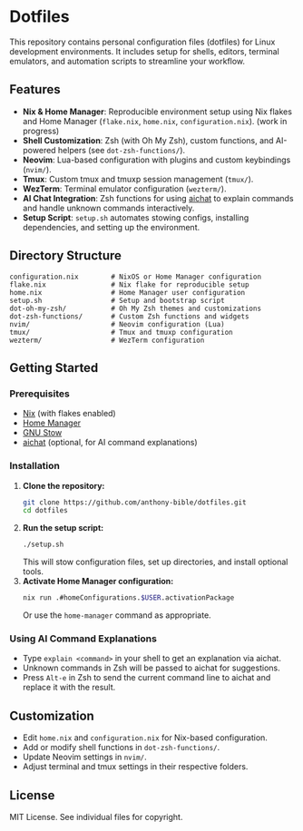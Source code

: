 # Dotfiles

This repository contains personal configuration files (dotfiles) for Linux development environments. It includes setup for shells, editors, terminal emulators, and automation scripts to streamline your workflow.

## Features

- **Nix & Home Manager**: Reproducible environment setup using Nix flakes and Home Manager (`flake.nix`, `home.nix`, `configuration.nix`). (work in progress)
- **Shell Customization**: Zsh (with Oh My Zsh), custom functions, and AI-powered helpers (see `dot-zsh-functions/`).
- **Neovim**: Lua-based configuration with plugins and custom keybindings (`nvim/`).
- **Tmux**: Custom tmux and tmuxp session management (`tmux/`).
- **WezTerm**: Terminal emulator configuration (`wezterm/`).
- **AI Chat Integration**: Zsh functions for using [aichat](https://github.com/sigoden/aichat) to explain commands and handle unknown commands interactively.
- **Setup Script**: `setup.sh` automates stowing configs, installing dependencies, and setting up the environment.

## Directory Structure

```
configuration.nix        # NixOS or Home Manager configuration
flake.nix                # Nix flake for reproducible setup
home.nix                 # Home Manager user configuration
setup.sh                 # Setup and bootstrap script
dot-oh-my-zsh/           # Oh My Zsh themes and customizations
dot-zsh-functions/       # Custom Zsh functions and widgets
nvim/                    # Neovim configuration (Lua)
tmux/                    # Tmux and tmuxp configuration
wezterm/                 # WezTerm configuration
```

## Getting Started

### Prerequisites
- [Nix](https://nixos.org/download.html) (with flakes enabled)
- [Home Manager](https://nix-community.github.io/home-manager/)
- [GNU Stow](https://www.gnu.org/software/stow/)
- [aichat](https://github.com/sigoden/aichat) (optional, for AI command explanations)

### Installation

1. **Clone the repository:**
   ```sh
   git clone https://github.com/anthony-bible/dotfiles.git
   cd dotfiles
   ```
2. **Run the setup script:**
   ```sh
   ./setup.sh
   ```
   This will stow configuration files, set up directories, and install optional tools.
3. **Activate Home Manager configuration:**
   ```sh
   nix run .#homeConfigurations.$USER.activationPackage
   ```
   Or use the `home-manager` command as appropriate.

### Using AI Command Explanations

- Type `explain <command>` in your shell to get an explanation via aichat.
- Unknown commands in Zsh will be passed to aichat for suggestions.
- Press `Alt-e` in Zsh to send the current command line to aichat and replace it with the result.

## Customization

- Edit `home.nix` and `configuration.nix` for Nix-based configuration.
- Add or modify shell functions in `dot-zsh-functions/`.
- Update Neovim settings in `nvim/`.
- Adjust terminal and tmux settings in their respective folders.

## License

MIT License. See individual files for copyright.
